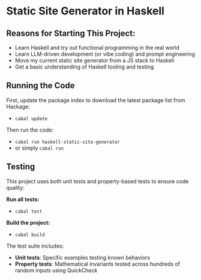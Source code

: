 # Static Site Generator in Haskell

## Reasons for Starting This Project:

* Learn Haskell and try out functional programming in the real world
* Learn LLM-driven development (or vibe coding) and prompt engineering
* Move my current static site generator from a JS stack to Haskell
* Get a basic understanding of Haskell tooling and testing

## Running the Code

First, update the package index to download the latest package list from Hackage:

* `cabal update`

Then run the code:

* `cabal run haskell-static-site-generator`
* or simply `cabal run`

## Testing

This project uses both unit tests and property-based tests to ensure code quality:

**Run all tests:**
* `cabal test`

**Build the project:**
* `cabal build`

The test suite includes:
- **Unit tests**: Specific examples testing known behaviors
- **Property tests**: Mathematical invariants tested across hundreds of random inputs using QuickCheck
